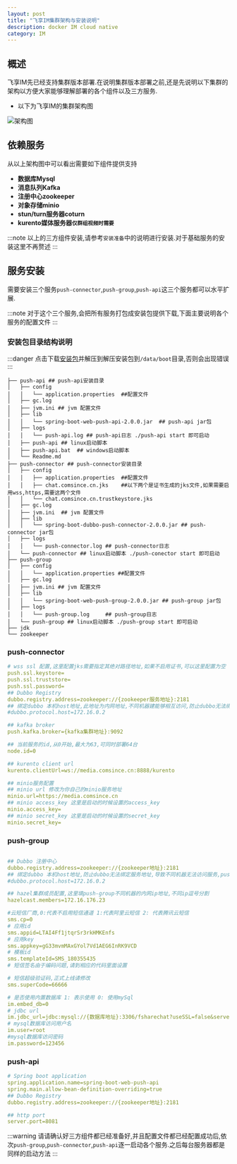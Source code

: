```yaml
---
layout: post
title: "飞享IM集群架构与安装说明"
description: docker IM cloud native
category: IM
---
```


## 概述
飞享IM先已经支持集群版本部署.在说明集群版本部署之前,还是先说明以下集群的架构以方便大家能够理解部署的各个组件以及三方服务.
* 以下为飞享IM的集群架构图 

![架构图](https://media.comsince.cn/minio-bucket-image-name/1-373z3zNN-1605774295102-IM_Atitect.png)

## 依赖服务

从以上架构图中可以看出需要如下组件提供支持

* __数据库Mysql__
* __消息队列Kafka__
* __注册中心zookeeper__
* __对象存储minio__
* __stun/turn服务器coturn__
* __kurento媒体服务器`仅群组视频时需要`__

:::note
以上的三方组件安装,请参考`安装准备`中的说明进行安装.对于基础服务的安装这里不再赘述
:::

## 服务安装

需要安装三个服务`push-connector`,`push-group`,`push-api`这三个服务都可以水平扩展.

:::note
对于这个三个服务,会把所有服务打包成安装包提供下载,下面主要说明各个服务的配置文件
:::

### 安装包目录结构说明

:::danger
点击下载[安装包](https://media.comsince.cn/minio-bucket-file-name/fsharechat2.0.tar.gz)并解压到解压安装包到`/data/boot`目录,否则会出现错误
:::

```shell
├── push-api ## push-api安装目录
│   ├── config
│   │   └── application.properties  ##配置文件
│   ├── gc.log
│   ├── jvm.ini ## jvm 配置文件
│   ├── lib
│   │   └── spring-boot-web-push-api-2.0.0.jar  ## push-api jar包
│   ├── logs
│   │   └── push-api.log ## push-api日志 ./push-api start 即可启动
│   ├── push-api ## linux启动脚本
│   ├── push-api.bat  ## windows启动脚本
│   └── Readme.md
├── push-connector ## push-connector安装目录
│   ├── config
│   │   ├── application.properties  ##配置文件
│   │   ├── chat.comsince.cn.jks    ##以下两个是证书生成的jks文件,如果需要启用wss,https,需要这两个文件
│   │   └── chat.comsince.cn.trustkeystore.jks
│   ├── gc.log
│   ├── jvm.ini  ## jvm 配置文件
│   ├── lib
│   │   └── spring-boot-dubbo-push-connector-2.0.0.jar ## push-connector jar包
│   ├── logs
│   │   └── push-connector.log ## push-connector日志
│   └── push-connector ## linux启动脚本 ./push-conector start 即可启动
├── push-group
│   ├── config
│   │   └── application.properties ##配置文件
│   ├── gc.log
│   ├── jvm.ini ## jvm 配置文件
│   ├── lib
│   │   └── spring-boot-web-push-group-2.0.0.jar ## push-group jar包
│   ├── logs
│   │   └── push-group.log     ## push-group日志
│   └── push-group ## linux启动脚本 ./push-group start 即可启动
├── jdk
└── zookeeper
```


### push-connector

```yaml
# wss ssl 配置,这里配置jks需要指定其绝对路径地址,如果不启用证书,可以这里配置为空
push.ssl.keystore=
push.ssl.truststore=
push.ssl.password=
## Dubbo Registry
dubbo.registry.address=zookeeper://{zookeeper服务地址}:2181
## 绑定dubbo 本机host地址,此地址为内网地址,不同机器建能够相互访问,防止dubbo无法绑定服务地址,导致不同机器无法访问服务,push-group与push-connector部署在不同机器时最好设置
#dubbo.protocol.host=172.16.0.2

## kafka broker 
push.kafka.broker={kafka集群地址}:9092

## 当前服务的id,从0开始,最大为63,可同时部署64台
node.id=0

## kurento client url
kurento.clientUrl=ws://media.comsince.cn:8888/kurento

## minio服务配置
## minio url 修改为你自己的minio服务地址
minio.url=https://media.comsince.cn
## minio access_key 这里是启动的时候设置的access_key
minio.access_key=
## minio secret_key 这里是启动的时候设置的secret_key
minio.secret_key=

```

### push-group

```yaml

## Dubbo 注册中心
dubbo.registry.address=zookeeper://{zookeeper地址}:2181
## 绑定dubbo 本机host地址,防止dubbo无法绑定服务地址,导致不同机器无法访问服务,push-group与push-connector部署在不同机器时最好设置
#dubbo.protocol.host=172.16.0.2

## hazel集群成员配置,这里填push-group不同机器的内网ip地址,不同ip逗号分割
hazelcast.members=172.16.176.23

#云短信厂商,0:代表不启用短信通道 1:代表阿里云短信 2: 代表腾讯云短信
sms.cp=0
# 应用id
sms.appid=LTAI4Ff1jtqrSr3rkHMKEnfs
# 应用key
sms.appkey=gG33mvmMAxGYol7Vd1AEG6InRK9VCD
# 模板id
sms.templateId=SMS_180355435
# 短信签名由于编码问题,请到相应的代码里面设置

# 短信超级验证码,正式上线请修改
sms.superCode=66666

# 是否使用内置数据库 1: 表示使用 0: 使用mySql
im.embed_db=0
# jdbc url
im.jdbc_url=jdbc:mysql://{数据库地址}:3306/fsharechat?useSSL=false&serverTimezone=GMT&allowPublicKeyRetrieval=true&useUnicode=true&characterEncoding=utf8
# mysql数据库访问用户名
im.user=root
#mysql数据库访问密码
im.password=123456

```

### push-api

```yaml
# Spring boot application
spring.application.name=spring-boot-web-push-api
spring.main.allow-bean-definition-overriding=true
## Dubbo Registry
dubbo.registry.address=zookeeper://{zookeeper地址}:2181

## http port
server.port=8081
```


:::warning
请请确认好三方组件都已经准备好,并且配置文件都已经配置成功后,依次`push-group`,`push-connector`,`push-api`逐一启动各个服务.之后每台服务器都是同样的启动方法
:::